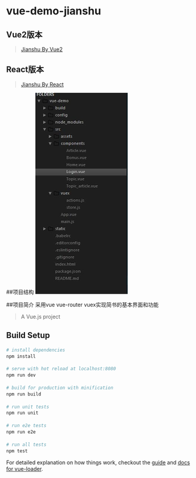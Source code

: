 # vue-demo-jianshu

## Vue2版本
> [Jianshu By Vue2](https://github.com/Mrjeff578575/JianshuVue2.0)

## React版本
> [Jianshu By React](https://github.com/Mrjeff578575/ReactJianShu)

##项目结构
![image](https://github.com/Mrjeff578575/markdownphoto/blob/master/%E9%A1%B9%E7%9B%AE%E7%BB%93%E6%9E%84.jpg)

##项目简介
采用vue vue-router vuex实现简书的基本界面和功能

> A Vue.js project

## Build Setup

``` bash
# install dependencies
npm install

# serve with hot reload at localhost:8080
npm run dev

# build for production with minification
npm run build

# run unit tests
npm run unit

# run e2e tests
npm run e2e

# run all tests
npm test
```

For detailed explanation on how things work, checkout the [guide](http://vuejs-templates.github.io/webpack/) and [docs for vue-loader](http://vuejs.github.io/vue-loader).
